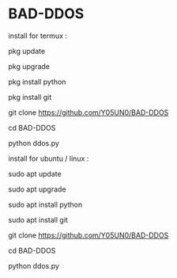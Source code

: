 # BAD-DDOS
install for termux :

pkg update

pkg upgrade

pkg install python 

pkg install git

git clone https://github.com/Y05UN0/BAD-DDOS

cd BAD-DDOS

python ddos.py

install for ubuntu / linux :

sudo apt update

sudo apt upgrade

sudo apt install python

sudo apt install git

git clone https://github.com/Y05UN0/BAD-DDOS

cd BAD-DDOS

python ddos.py
